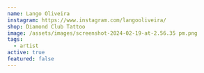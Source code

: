 ```yaml
---
name: Lango Oliveira
instagram: https://www.instagram.com/langooliveira/
shop: Diamond Club Tattoo
image: /assets/images/screenshot-2024-02-19-at-2.56.35 pm.png
tags:
  - artist
active: true
featured: false
---
```


